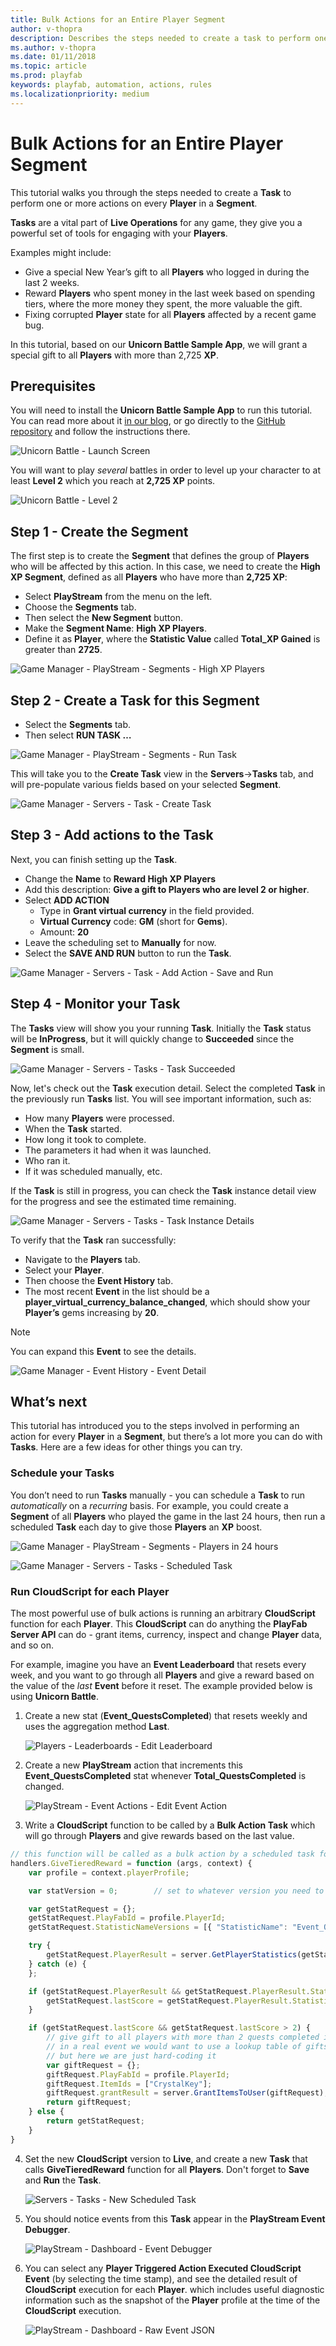 ```yaml
---
title: Bulk Actions for an Entire Player Segment
author: v-thopra
description: Describes the steps needed to create a task to perform one or more actions on every player in a segment.
ms.author: v-thopra
ms.date: 01/11/2018
ms.topic: article
ms.prod: playfab
keywords: playfab, automation, actions, rules
ms.localizationpriority: medium
---
```


# Bulk Actions for an Entire Player Segment

This tutorial walks you through the steps needed to create a **Task** to perform one or more actions on every **Player** in a **Segment**.

**Tasks** are a vital part of **Live Operations** for any game, they give you a powerful set of tools for engaging with your **Players**.

Examples might include:

- Give a special New Year’s gift to all **Players** who logged in during the last 2 weeks.
- Reward **Players** who spent money in the last week based on spending tiers, where the more money they spent, the more valuable the gift.
- Fixing corrupted **Player** state for all **Players** affected by a recent game bug.

In this tutorial, based on our **Unicorn Battle Sample App**, we will grant a special gift to all **Players** with more than 2,725 **XP**.

## Prerequisites

You will need to install the **Unicorn Battle Sample App** to run this tutorial. You can read more about it [in our blog](https://playfab.com/check-out-unicorn-battle/), or go directly to the [GitHub repository](https://github.com/PlayFab/UnicornBattle) and follow the instructions there.

![Unicorn Battle - Launch Screen](media/tutorials/unicorn-battle-launch-screen.png)  

You will want to play *several* battles in order to level up your character to at least **Level 2** which you reach at **2,725 XP** points.

![Unicorn Battle - Level 2](media/tutorials/unicorn-battle-level-two.png)

## Step 1 - Create the Segment

The first step is to create the **Segment** that defines the group of **Players** who will be affected by this action. In this case, we need to create the **High XP Segment**, defined as all **Players** who have more than **2,725 XP**:

- Select **PlayStream** from the menu on the left.
- Choose the **Segments** tab.
- Then select the **New Segment** button.
- Make the **Segment Name**: **High XP Players**.
- Define it as **Player**, where the **Statistic Value** called **Total_XP Gained** is greater than **2725**.

![Game Manager - PlayStream - Segments - High XP Players](media/tutorials/game-manager-segments-high-xp-players.png)

## Step 2 - Create a Task for this Segment

- Select the **Segments** tab.
- Then select **RUN TASK …**

![Game Manager - PlayStream - Segments - Run Task](media/tutorials/game-manager-segments-run-task.png)

This will take you to the **Create Task** view in the **Servers**->**Tasks** tab, and will pre-populate various fields based on your selected **Segment**.

![Game Manager - Servers - Task - Create Task](media/tutorials/game-manager-servers-task-create-task.png)

## Step 3 - Add actions to the Task

Next, you can finish setting up the **Task**.

- Change the **Name** to **Reward High XP Players**
- Add this description: **Give a gift to Players who are level 2 or higher**.
- Select **ADD ACTION**
  - Type in **Grant virtual currency** in the field provided.
  - **Virtual Currency** code: **GM** (short for **Gems**).
  - Amount: **20**
- Leave the scheduling set to **Manually** for now.
- Select the **SAVE AND RUN** button to run the **Task**.

![Game Manager - Servers - Task - Add Action - Save and Run](media/tutorials/game-manager-servers-task-add-action-save-and-run.png)

## Step 4 - Monitor your Task

The **Tasks** view will show you your running **Task**. Initially the **Task** status will be **InProgress**, but it will quickly change to **Succeeded** since the **Segment** is small.

![Game Manager - Servers - Tasks - Task Succeeded](media/tutorials/game-manager-servers-tasks-task-succeeded.png)

Now, let's check out the **Task** execution detail. Select the completed **Task** in the previously run **Tasks** list. You will see important information, such as:

- How many **Players** were processed.
- When the **Task** started.
- How long it took to complete.
- The parameters it had when it was launched.
- Who ran it.
- If it was scheduled manually, etc.

If the **Task** is still in progress, you can check the **Task** instance detail view for the progress and see the estimated time remaining.

![Game Manager - Servers - Tasks - Task Instance Details](media/tutorials/game-manager-servers-tasks-task-instance-details.png)

To verify that the **Task** ran successfully:

- Navigate to the **Players** tab.
- Select your **Player**.
- Then choose the **Event History** tab.
- The most recent **Event** in the list should be a **player_virtual_currency_balance_changed**, which should show your **Player’s** gems increasing by **20**.

> [!NOTE]
> You can expand this **Event** to see the details.

![Game Manager - Event History - Event Detail](media/tutorials/game-manager-event-history-event-detail.png)

## What’s next

This tutorial has introduced you to the steps involved in performing an action for every **Player** in a **Segment**, but there’s a lot more you can do with **Tasks**. Here are a few ideas for other things you can try.

### Schedule your Tasks

You don’t need to run **Tasks** manually - you can schedule a **Task** to run *automatically* on a *recurring* basis. For example, you could create a **Segment** of all **Players** who played the game in the last 24 hours, then run a scheduled **Task** each day to give those **Players** an **XP** boost.

![Game Manager - PlayStream - Segments - Players in 24 hours](media/tutorials/game-manager-segments-players-in-24-hours.png)

![Game Manager - Servers - Tasks - Scheduled Task](media/tutorials/game-manager-servers-tasks-scheduled-task.png)

### Run CloudScript for each Player

The most powerful use of bulk actions is running an arbitrary **CloudScript** function for each **Player**. This **CloudScript** can do anything the **PlayFab Server API** can do - grant items, currency, inspect and change **Player** data, and so on.

For example, imagine you have an **Event Leaderboard** that resets every week, and you want to go through all **Players** and give a reward based on the value of the *last* **Event** before it reset. The example provided below is using **Unicorn Battle**.

1. Create a new stat (**Event_QuestsCompleted**) that resets weekly and uses the aggregation method **Last**.

   ![Players - Leaderboards - Edit Leaderboard](media/tutorials/players-leaderboards-edit-leaderboard.png)

2. Create a new **PlayStream** action that increments this **Event_QuestsCompleted** stat whenever **Total_QuestsCompleted** is changed.

   ![PlayStream - Event Actions - Edit Event Action](media/tutorials/playstream-event-actions-edit-event-action.png)

3. Write a **CloudScript** function to be called by a **Bulk Action Task** which will go through **Players** and give rewards based on the last value.

```javascript
// this function will be called as a bulk action by a scheduled task for players in a segment
handlers.GiveTieredReward = function (args, context) {
	var profile = context.playerProfile;

	var statVersion = 0;        // set to whatever version you need to use

	var getStatRequest = {};
	getStatRequest.PlayFabId = profile.PlayerId;
	getStatRequest.StatisticNameVersions = [{ "StatisticName": "Event_QuestsCompleted", "Version": statVersion }];

	try {
		getStatRequest.PlayerResult = server.GetPlayerStatistics(getStatRequest);
	} catch (e) {
	};

	if (getStatRequest.PlayerResult && getStatRequest.PlayerResult.Statistics.length > 0) {
		getStatRequest.lastScore = getStatRequest.PlayerResult.Statistics[0].Value
	}

	if (getStatRequest.lastScore && getStatRequest.lastScore > 2) {
		// give gift to all players with more than 2 quests completed in last event
		// in a real event we would want to use a lookup table of gifts
		// but here we are just hard-coding it
		var giftRequest = {};
		giftRequest.PlayFabId = profile.PlayerId;
		giftRequest.ItemIds = ["CrystalKey"];
		giftRequest.grantResult = server.GrantItemsToUser(giftRequest);
		return giftRequest;
	} else {
		return getStatRequest;
	}
}
```

4. Set the new **CloudScript** version to **Live**, and create a new **Task** that calls **GiveTieredReward** function for all **Players**. Don't forget to **Save** and **Run** the **Task**.

   ![Servers - Tasks - New Scheduled Task](media/tutorials/servers-tasks-new-scheduled-task.png)

5. You should notice events from this **Task** appear in the **PlayStream Event Debugger**.

   ![PlayStream - Dashboard - Event Debugger](media/tutorials/playstream-dashboard-event-debugger.png)

6. You can select any **Player Triggered Action Executed CloudScript Event** (by selecting the time stamp), and see the detailed result of **CloudScript** execution for each **Player**. which includes useful diagnostic information such as the snapshot of the **Player** profile at the time of the **CloudScript** execution.

   ![PlayStream - Dashboard - Raw Event JSON](media/tutorials/playstream-dashboard-raw-event-json.png)
